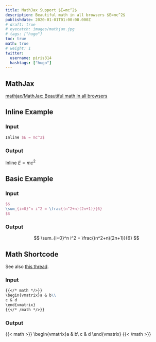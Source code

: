 ```yaml
---
title: MathJax Support $E=mc^2$
description: Beautiful math in all browsers $E=mc^2$
publishdate: 2020-01-01T01:00:00.000Z
# draft: true
# eyecatch: images/mathjax.jpg
# tags: ["hugo"]
toc: true
math: true
# weight: 1
twitter:
  username: piris314
  hashtags: ["hugo"]
---
```




## MathJax

[mathjax/MathJax: Beautiful math in all browsers](https://github.com/mathjax/MathJax)



## Inline Example

### Input

```tex
Inline $E = mc^2$
```

### Output

Inline $E = mc^2$



## Basic Example

### Input

```tex
$$
\sum_{i=0}^n i^2 = \frac{(n^2+n)(2n+1)}{6}
$$
```

### Output

$$
\sum_{i=0}^n i^2 = \frac{(n^2+n)(2n+1)}{6}
$$



## Math Shortcode

See also [this thread](https://discourse.gohugo.io/t/use-goldmark-mathjax-extension/25721).

### Input

```md
{{</* math */>}}
\begin{vmatrix}a & b\\
c & d
\end{vmatrix}
{{</* /math */>}}
```

### Output

{{< math >}}
\begin{vmatrix}a & b\\
c & d
\end{vmatrix}
{{< /math >}}
